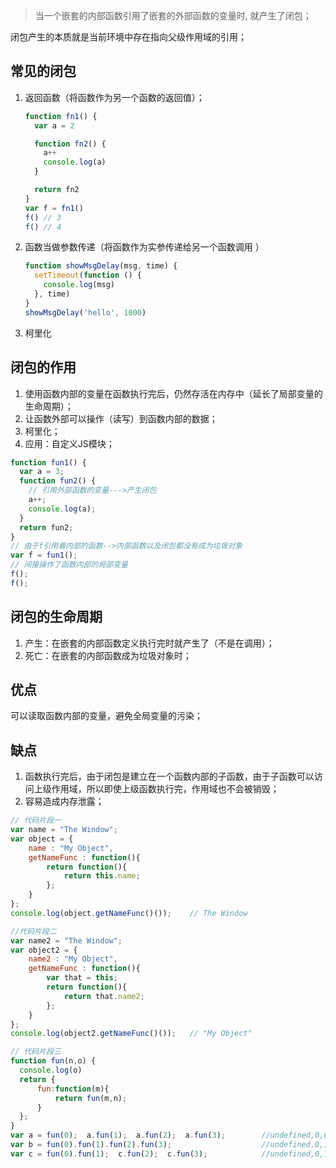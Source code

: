 > 当一个嵌套的内部函数引用了嵌套的外部函数的变量时, 就产生了闭包；

闭包产生的本质就是当前环境中存在指向父级作用域的引用；

## 常见的闭包

1. 返回函数（将函数作为另一个函数的返回值）；

   ```javascript
   function fn1() {
     var a = 2
   
     function fn2() {
       a++
       console.log(a)
     }
   
     return fn2
   }
   var f = fn1()
   f() // 3
   f() // 4
   ```

2. 函数当做参数传递（将函数作为实参传递给另一个函数调用 ）

   ```javascript
   function showMsgDelay(msg, time) {
     setTimeout(function () {
       console.log(msg)
     }, time)
   }
   showMsgDelay('hello', 1000)
   ```

3. 柯里化

## 闭包的作用

1. 使用函数内部的变量在函数执行完后，仍然存活在内存中（延长了局部变量的生命周期）；
2. 让函数外部可以操作（读写）到函数内部的数据；
3. 柯里化；
4. 应用：自定义JS模块；

```javascript
function fun1() {
  var a = 3;
  function fun2() {
    // 引用外部函数的变量--->产生闭包
    a++;            
    console.log(a);
  }
  return fun2;
}
// 由于f引用着内部的函数-->内部函数以及闭包都没有成为垃圾对象
var f = fun1();  
// 间接操作了函数内部的局部变量
f();   
f();
```

## 闭包的生命周期

1. 产生：在嵌套的内部函数定义执行完时就产生了（不是在调用）；
2. 死亡：在嵌套的内部函数成为垃圾对象时；

## 优点

可以读取函数内部的变量，避免全局变量的污染；

## 缺点

1. 函数执行完后，由于闭包是建立在一个函数内部的子函数，由于子函数可以访问上级作用域，所以即使上级函数执行完，作用域也不会被销毁；
2. 容易造成内存泄露；

```javascript
// 代码片段一
var name = "The Window";
var object = {
    name : "My Object",
    getNameFunc : function(){
        return function(){
            return this.name;
        };
    }
};
console.log(object.getNameFunc()()); 	// The Window

//代码片段二
var name2 = "The Window";
var object2 = {
    name2 : "My Object",
    getNameFunc : function(){
        var that = this;
        return function(){
            return that.name2;
        };
    }
};
console.log(object2.getNameFunc()()); 	// "My Object"

// 代码片段三
function fun(n,o) {
  console.log(o)
  return {
      fun:function(m){
          return fun(m,n);
      }
  };
}
var a = fun(0);  a.fun(1);  a.fun(2);  a.fun(3);		//undefined,0,0,0
var b = fun(0).fun(1).fun(2).fun(3);					//undefined,0,1,2
var c = fun(0).fun(1);  c.fun(2);  c.fun(3);			//undefined,0,1,1
```